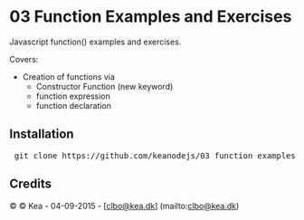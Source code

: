 # 03 Function Examples and Exercises

Javascript function() examples and exercises.   

Covers:   

* Creation of functions via   
  * Constructor Function (new keyword)   
  * function expression   
  * function declaration   

## Installation

<pre> git clone https://github.com/keanodejs/03_function_examples_and_exercises.git </pre>

## Credits

&copy;	&#169; Kea - 04-09-2015 - [clbo@kea.dk]  (mailto:clbo@kea.dk)